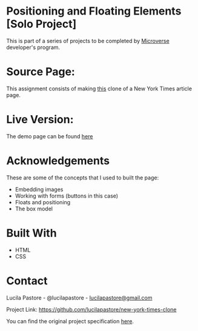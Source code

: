 # Positioning and Floating Elements [Solo Project]
This is part of a series of projects to be completed by [Microverse](microverse.org) developer's program.

# Source Page:
This assignment consists of making [this](https://www.nytimes.com/2014/03/18/science/space/detection-of-waves-in-space-buttresses-landmark-theory-of-big-bang.html?_r=0) clone of a New York Times article page.

# Live Version:
The demo page can be found [here](#)

# Acknowledgements
These are some of the concepts that I used to built the page:
- Embedding images
- Working with forms (buttons in this case)
- Floats and positioning
- The box model

# Built With
- HTML<br>
- CSS <br>

# Contact
Lucila Pastore - @lucilapastore - lucilapastore@gmail.com

Project Link: https://github.com/lucilapastore/new-york-times-clone

You can find the original project specification [here](https://www.theodinproject.com/courses/html5-and-css3/lessons/positioning-and-floating-elements).
